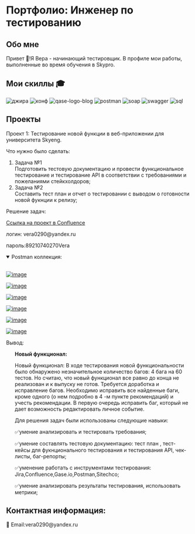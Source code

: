 # Портфолио: Инженер по тестированию 
## Обо мне
Привет 👋!Я Вера - начинающий тестировщик. В профиле мои работы, выполненные во время обучения в Skypro.
## Мои скиллы 🎓
![джира](https://github.com/VeraGrechina/portfolio-QA/assets/132752674/5e940617-34d0-4fb7-845f-b8c3e449b865)
![конф](https://github.com/VeraGrechina/portfolio-QA/assets/132752674/07ab4532-b97e-46ca-855e-5aef41b79d08)
![qase-logo-blog](https://github.com/VeraGrechina/portfolio-QA/assets/132752674/ee2ec75f-b9ad-4129-ad49-db38b2cabc8b)
![postman](https://github.com/VeraGrechina/portfolio-QA/assets/132752674/d0061f1e-b213-42fa-836a-1648f4fa56f1)
![soap](https://github.com/VeraGrechina/portfolio-QA/assets/132752674/6bff4254-2fcd-4b39-8497-d1374b249c4d)
![swagger](https://github.com/VeraGrechina/portfolio-QA/assets/132752674/a63801d3-a27b-498f-aa8e-35d770397be7)
![sql](https://github.com/VeraGrechina/portfolio-QA/assets/132752674/2c9f076e-1d1a-436d-bc7f-9581d3b7d901)




## Проекты
<p>Проект 1: Тестирование новой функции в веб-приложении для университета Skyeng.</p>
<p>Что нужно было сделать:<p>
 <ol>
     <li>Задача №1</li> Подготовить тестовую документацию и провести функциональное тестирование и тестирование API в соответствии с требованиями и пожеланиями стейкхолдоров;
     <li>Задача №2</li>  Составить тест план и отчет о тестировании с выводом о готовности новой фукнции к релизу; 
   </ol>
  
  
<p>Решение задач:<p>
<a href="https://grechinavera.atlassian.net/l/cp/4DYuC1Dw">Ссылка на проект в Confluence</a>
<p>логин: vera0290@yandex.ru<p>
<p>пароль:89210740270Vera<p>
  
 <details open=""><summary> Postman коллекция: </summary><br>
<p dir="auto"><a target="_blank" rel="noopener noreferrer nofollow" href="https://github.com/VeraGrechina/portfolio-QA/assets/132752674/ea97b033-06f6-4260-b524-0020d919f690"><img src="https://github.com/VeraGrechina/portfolio-QA/assets/132752674/ea97b033-06f6-4260-b524-0020d919f690" alt="image" style="max-width: 100%;"></a></p>
<p dir="auto"><a target="_blank" rel="noopener noreferrer nofollow" href="https://github.com/VeraGrechina/portfolio-QA/assets/132752674/c9ea1d02-63f7-4486-aa25-bf18f7f78041"><img src="https://github.com/VeraGrechina/portfolio-QA/assets/132752674/c9ea1d02-63f7-4486-aa25-bf18f7f78041" alt="image" style="max-width: 100%;"></a></p>

<p dir="auto"><a target="_blank" rel="noopener noreferrer nofollow" href="https://github.com/VeraGrechina/portfolio-QA/assets/132752674/e1c83229-95ab-4966-9c77-b2e607b4a442"><img src="https://github.com/VeraGrechina/portfolio-QA/assets/132752674/e1c83229-95ab-4966-9c77-b2e607b4a442" alt="image" style="max-width: 100%;"></a></p>
  
<p dir="auto"><a target="_blank" rel="noopener noreferrer nofollow" href="https://github.com/VeraGrechina/portfolio-QA/assets/132752674/6ea37e8a-72a8-4eb8-a39f-7c08a8c8f06e"><img src="https://github.com/VeraGrechina/portfolio-QA/assets/132752674/6ea37e8a-72a8-4eb8-a39f-7c08a8c8f06e" alt="image" style="max-width: 100%;"></a></p> 
  
<p dir="auto"><a target="_blank" rel="noopener noreferrer nofollow" href="https://github.com/VeraGrechina/portfolio-QA/assets/132752674/53ddd456-fea5-4186-b8d1-47b33b5e80a4"><img src="https://github.com/VeraGrechina/portfolio-QA/assets/132752674/53ddd456-fea5-4186-b8d1-47b33b5e80a4" alt="image" style="max-width: 100%;"></a></p> 

 <p dir="auto"><a target="_blank" rel="noopener noreferrer nofollow" href="https://github.com/VeraGrechina/portfolio-QA/assets/132752674/993af92e-7cb6-4a2e-ae20-34dee4ae40c4"><img src="https://github.com/VeraGrechina/portfolio-QA/assets/132752674/993af92e-7cb6-4a2e-ae20-34dee4ae40c4" alt="image" style="max-width: 100%;"></a></p> 
 
 </details>

  <p>Вывод:<p>
  <ol>
   <b>Новый функционал: </b>
   <p> Новый функционал: В ходе тестирования новой функциональности было обнаружено незначительное количество багов: 4 бага на 60 тестов. Но считаю, что новый функционал все равно до конца не реализован и к выпуску не готов. Требуется доработка и исправление багов. Необходимо исправить все найденные баги, кроме одного (о нем подробно в 4 -м пункте рекомендаций) и учесть рекомендации. В первую очередь исправить баг, который не дает возможность редактировать личное событие. <p>
 <p>Для решения задач были использованы следующие навыки:<p>
 <p>✅умение анализировать и тестировать требования;<p>
 <p>✅умение составлять тестовую документацию: тест план , тест-кейсы для фукнционального тестирования и тестирования API, чек-листы, баг-репорты;<p>
 <p>✅уменение работать с инструментами тестирования: Jira,Confluence,Gase.io,Postman,Sitechco;<p>
 <p>✅умение анализировать результаты тестирования, использовать метрики;<p>
 </ol>
   
  ## Контактная информация:
  <p>📧 Email:vera0290@yandeх.ru
   
  
   

 
 
 


 
 
 

 
    
     
  


  

